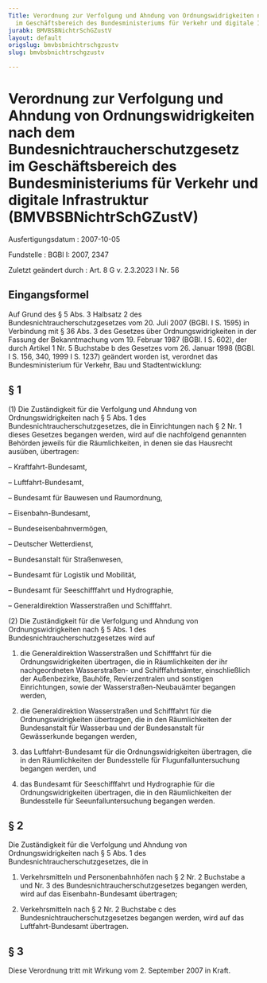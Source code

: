 ```yaml
---
Title: Verordnung zur Verfolgung und Ahndung von Ordnungswidrigkeiten nach dem Bundesnichtraucherschutzgesetz
  im Geschäftsbereich des Bundesministeriums für Verkehr und digitale Infrastruktur
jurabk: BMVBSBNichtrSchGZustV
layout: default
origslug: bmvbsbnichtrschgzustv
slug: bmvbsbnichtrschgzustv

---
```


# Verordnung zur Verfolgung und Ahndung von Ordnungswidrigkeiten nach dem Bundesnichtraucherschutzgesetz im Geschäftsbereich des Bundesministeriums für Verkehr und digitale Infrastruktur (BMVBSBNichtrSchGZustV)

Ausfertigungsdatum
:   2007-10-05

Fundstelle
:   BGBl I: 2007, 2347

Zuletzt geändert durch
:   Art. 8 G v. 2.3.2023 I Nr. 56


## Eingangsformel

Auf Grund des § 5 Abs. 3 Halbsatz 2 des Bundesnichtraucherschutzgesetzes vom 20. Juli 2007 (BGBl. I S. 1595) in Verbindung mit § 36 Abs. 3 des Gesetzes über Ordnungswidrigkeiten in der Fassung der Bekanntmachung vom 19. Februar 1987 (BGBl. I S. 602), der durch Artikel 1 Nr. 5 Buchstabe b des Gesetzes vom 26. Januar 1998 (BGBl. I S. 156, 340, 1999 I S. 1237) geändert worden ist, verordnet das Bundesministerium für Verkehr, Bau und Stadtentwicklung:


## § 1

(1) Die Zuständigkeit für die Verfolgung und Ahndung von Ordnungswidrigkeiten nach § 5 Abs. 1 des Bundesnichtraucherschutzgesetzes, die in Einrichtungen nach § 2 Nr. 1 dieses Gesetzes begangen werden, wird auf die nachfolgend genannten Behörden jeweils für die Räumlichkeiten, in denen sie das Hausrecht ausüben, übertragen:

–   Kraftfahrt-Bundesamt,


–   Luftfahrt-Bundesamt,


–   Bundesamt für Bauwesen und Raumordnung,


–   Eisenbahn-Bundesamt,


–   Bundeseisenbahnvermögen,


–   Deutscher Wetterdienst,


–   Bundesanstalt für Straßenwesen,


–   Bundesamt für Logistik und Mobilität,


–   Bundesamt für Seeschifffahrt und Hydrographie,


–   Generaldirektion Wasserstraßen und Schifffahrt.




(2) Die Zuständigkeit für die Verfolgung und Ahndung von Ordnungswidrigkeiten nach § 5 Abs. 1 des Bundesnichtraucherschutzgesetzes wird auf

1.  die Generaldirektion Wasserstraßen und Schifffahrt für die Ordnungswidrigkeiten übertragen, die in Räumlichkeiten der ihr nachgeordneten Wasserstraßen- und Schifffahrtsämter, einschließlich der Außenbezirke, Bauhöfe, Revierzentralen und sonstigen Einrichtungen, sowie der Wasserstraßen-Neubauämter begangen werden,


2.  die Generaldirektion Wasserstraßen und Schifffahrt für die Ordnungswidrigkeiten übertragen, die in den Räumlichkeiten der Bundesanstalt für Wasserbau und der Bundesanstalt für Gewässerkunde begangen werden,


3.  das Luftfahrt-Bundesamt für die Ordnungswidrigkeiten übertragen, die in den Räumlichkeiten der Bundesstelle für Flugunfalluntersuchung begangen werden, und


4.  das Bundesamt für Seeschifffahrt und Hydrographie für die Ordnungswidrigkeiten übertragen, die in den Räumlichkeiten der Bundesstelle für Seeunfalluntersuchung begangen werden.





## § 2

Die Zuständigkeit für die Verfolgung und Ahndung von Ordnungswidrigkeiten nach § 5 Abs. 1 des Bundesnichtraucherschutzgesetzes, die in

1.  Verkehrsmitteln und Personenbahnhöfen nach § 2 Nr. 2 Buchstabe a und Nr. 3 des Bundesnichtraucherschutzgesetzes begangen werden, wird auf das Eisenbahn-Bundesamt übertragen;


2.  Verkehrsmitteln nach § 2 Nr. 2 Buchstabe c des Bundesnichtraucherschutzgesetzes begangen werden, wird auf das Luftfahrt-Bundesamt übertragen.





## § 3

Diese Verordnung tritt mit Wirkung vom 2. September 2007 in Kraft.


